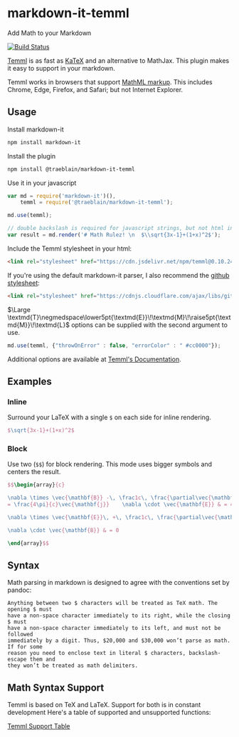 # markdown-it-temml

Add Math to your Markdown

[![Build Status](https://travis-ci.org/traeblain/markdown-it-temml.svg?branch=master)](https://travis-ci.org/traeblain/markdown-it-temml)

[Temml](https://temml.org/) is as fast as [KaTeX](https://github.com/Khan/KaTeX) and an alternative to MathJax. This plugin makes it easy to support in your markdown.

Temml works in browsers that support [MathML markup](https://caniuse.com/mathml).  This includes Chrome, Edge, Firefox, and Safari; but not Internet Explorer.

## Usage

Install markdown-it

```bash
npm install markdown-it
```

Install the plugin

```bash
npm install @traeblain/markdown-it-temml
```

Use it in your javascript

```javascript
var md = require('markdown-it')(),
    temml = require('@traeblain/markdown-it-temml');

md.use(temml);

// double backslash is required for javascript strings, but not html input
var result = md.render('# Math Rulez! \n  $\\sqrt{3x-1}+(1+x)^2$');
```

Include the Temml stylesheet in your html:

```html
<link rel="stylesheet" href="https://cdn.jsdelivr.net/npm/temml@0.10.24/dist/Temml-Local.min.css">
```

If you're using the default markdown-it parser, I also recommend the [github stylesheet](https://github.com/sindresorhus/github-markdown-css):

```html
<link rel="stylesheet" href="https://cdnjs.cloudflare.com/ajax/libs/github-markdown-css/4.0.0/github-markdown.min.css"/>
```

$\Large \textmd{T}\negmedspace\lower5pt{\textmd{E}}\!\textmd{M}\!\raise5pt{\textmd{M}}\!\textmd{L}$ options can be supplied with the second argument to use.

```javascript
md.use(temml, {"throwOnError" : false, "errorColor" : " #cc0000"});
```

Additional options are available at [Temml's Documentation](https://temml.org/docs/en/administration#options).

## Examples

### Inline

Surround your LaTeX with a single `$` on each side for inline rendering.

```latex
$\sqrt{3x-1}+(1+x)^2$
```

### Block

Use two (`$$`) for block rendering. This mode uses bigger symbols and centers
the result.

```latex
$$\begin{array}{c}

\nabla \times \vec{\mathbf{B}} -\, \frac1c\, \frac{\partial\vec{\mathbf{E}}}{\partial t} &
= \frac{4\pi}{c}\vec{\mathbf{j}}    \nabla \cdot \vec{\mathbf{E}} & = 4 \pi \rho \\

\nabla \times \vec{\mathbf{E}}\, +\, \frac1c\, \frac{\partial\vec{\mathbf{B}}}{\partial t} & = \vec{\mathbf{0}} \\

\nabla \cdot \vec{\mathbf{B}} & = 0

\end{array}$$
```

## Syntax

Math parsing in markdown is designed to agree with the conventions set by pandoc:

    Anything between two $ characters will be treated as TeX math. The opening $ must
    have a non-space character immediately to its right, while the closing $ must
    have a non-space character immediately to its left, and must not be followed
    immediately by a digit. Thus, $20,000 and $30,000 won’t parse as math. If for some
    reason you need to enclose text in literal $ characters, backslash-escape them and
    they won’t be treated as math delimiters.

## Math Syntax Support

Temml is based on TeX and LaTeX. Support for both is in constant development
Here's a table of supported and unsupported functions:

[Temml Support Table](https://temml.org/docs/en/support_table)
